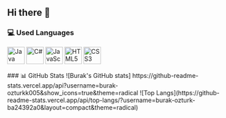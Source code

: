## Hi there 👋

### 💻 Used Languages
<p align="left">
  <img src="https://cdn.jsdelivr.net/gh/devicons/devicon/icons/java/java-original.svg" width="40" height="40" alt="Java"/>
  <img src="https://cdn.jsdelivr.net/gh/devicons/devicon/icons/csharp/csharp-original.svg" width="40" height="40" alt="C#"/>
  <img src="https://cdn.jsdelivr.net/gh/devicons/devicon/icons/javascript/javascript-original.svg" width="40" height="40" alt="JavaScript"/>
  <img src="https://cdn.jsdelivr.net/gh/devicons/devicon/icons/html5/html5-original.svg" width="40" height="40" alt="HTML5"/>
  <img src="https://cdn.jsdelivr.net/gh/devicons/devicon/icons/css3/css3-original.svg" width="40" height="40" alt="CSS3"/>
</p>
### 📊 GitHub Stats
![Burak's GitHub stats]
https://github-readme-stats.vercel.app/api?username=burak-ozturkk005&show_icons=true&theme=radical
![Top Langs](https://github-readme-stats.vercel.app/api/top-langs/?username=burak-ozturk-ba24392a0&layout=compact&theme=radical)
